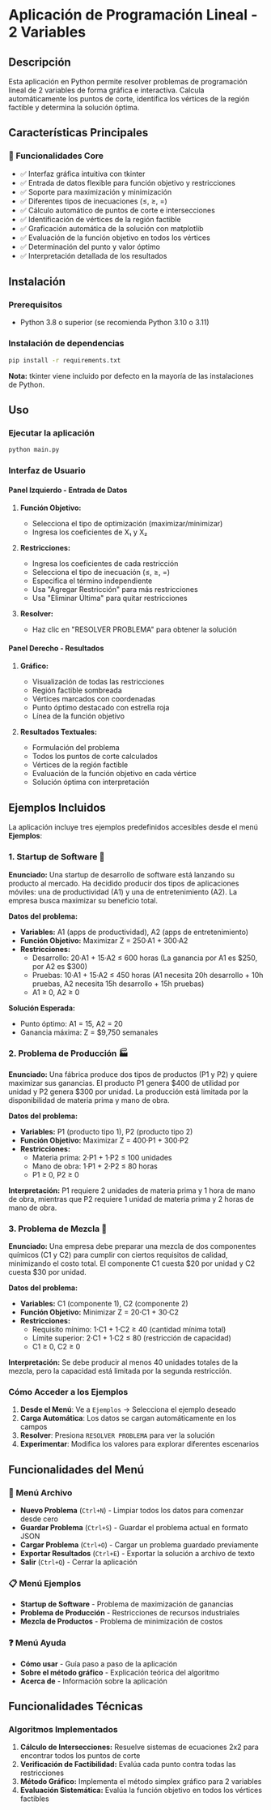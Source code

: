 # Aplicación de Programación Lineal - 2 Variables

## Descripción

Esta aplicación en Python permite resolver problemas de programación lineal de 2 variables de forma gráfica e interactiva. Calcula automáticamente los puntos de corte, identifica los vértices de la región factible y determina la solución óptima.

## Características Principales

### 🎯 Funcionalidades Core

- ✅ Interfaz gráfica intuitiva con tkinter
- ✅ Entrada de datos flexible para función objetivo y restricciones
- ✅ Soporte para maximización y minimización
- ✅ Diferentes tipos de inecuaciones (≤, ≥, =)
- ✅ Cálculo automático de puntos de corte e intersecciones
- ✅ Identificación de vértices de la región factible
- ✅ Graficación automática de la solución con matplotlib
- ✅ Evaluación de la función objetivo en todos los vértices
- ✅ Determinación del punto y valor óptimo
- ✅ Interpretación detallada de los resultados

## Instalación

### Prerequisitos

- Python 3.8 o superior (se recomienda Python 3.10 o 3.11)

### Instalación de dependencias

```bash
pip install -r requirements.txt
```

**Nota:** tkinter viene incluido por defecto en la mayoría de las instalaciones de Python.

## Uso

### Ejecutar la aplicación

```bash
python main.py
```

### Interfaz de Usuario

#### Panel Izquierdo - Entrada de Datos

1. **Función Objetivo:**

   - Selecciona el tipo de optimización (maximizar/minimizar)
   - Ingresa los coeficientes de X₁ y X₂

2. **Restricciones:**

   - Ingresa los coeficientes de cada restricción
   - Selecciona el tipo de inecuación (≤, ≥, =)
   - Especifica el término independiente
   - Usa "Agregar Restricción" para más restricciones
   - Usa "Eliminar Última" para quitar restricciones

3. **Resolver:**
   - Haz clic en "RESOLVER PROBLEMA" para obtener la solución

#### Panel Derecho - Resultados

1. **Gráfico:**

   - Visualización de todas las restricciones
   - Región factible sombreada
   - Vértices marcados con coordenadas
   - Punto óptimo destacado con estrella roja
   - Línea de la función objetivo

2. **Resultados Textuales:**
   - Formulación del problema
   - Todos los puntos de corte calculados
   - Vértices de la región factible
   - Evaluación de la función objetivo en cada vértice
   - Solución óptima con interpretación

## Ejemplos Incluidos

La aplicación incluye tres ejemplos predefinidos accesibles desde el menú **Ejemplos**:

### 1. Startup de Software 🚀

**Enunciado:** Una startup de desarrollo de software está lanzando su producto al mercado. Ha decidido producir dos tipos de aplicaciones móviles: una de productividad (A1) y una de entretenimiento (A2). La empresa busca maximizar su beneficio total.

**Datos del problema:**

- **Variables:** A1 (apps de productividad), A2 (apps de entretenimiento)
- **Función Objetivo:** Maximizar Z = 250·A1 + 300·A2
- **Restricciones:**
  - Desarrollo: 20·A1 + 15·A2 ≤ 600 horas (La ganancia por A1 es $250, por A2 es $300)
  - Pruebas: 10·A1 + 15·A2 ≤ 450 horas (A1 necesita 20h desarrollo + 10h pruebas, A2 necesita 15h desarrollo + 15h pruebas)
  - A1 ≥ 0, A2 ≥ 0

**Solución Esperada:**

- Punto óptimo: A1 = 15, A2 = 20
- Ganancia máxima: Z = $9,750 semanales

### 2. Problema de Producción 🏭

**Enunciado:** Una fábrica produce dos tipos de productos (P1 y P2) y quiere maximizar sus ganancias. El producto P1 genera $400 de utilidad por unidad y P2 genera $300 por unidad. La producción está limitada por la disponibilidad de materia prima y mano de obra.

**Datos del problema:**

- **Variables:** P1 (producto tipo 1), P2 (producto tipo 2)
- **Función Objetivo:** Maximizar Z = 400·P1 + 300·P2
- **Restricciones:**
  - Materia prima: 2·P1 + 1·P2 ≤ 100 unidades
  - Mano de obra: 1·P1 + 2·P2 ≤ 80 horas
  - P1 ≥ 0, P2 ≥ 0

**Interpretación:** P1 requiere 2 unidades de materia prima y 1 hora de mano de obra, mientras que P2 requiere 1 unidad de materia prima y 2 horas de mano de obra.

### 3. Problema de Mezcla 🧪

**Enunciado:** Una empresa debe preparar una mezcla de dos componentes químicos (C1 y C2) para cumplir con ciertos requisitos de calidad, minimizando el costo total. El componente C1 cuesta $20 por unidad y C2 cuesta $30 por unidad.

**Datos del problema:**

- **Variables:** C1 (componente 1), C2 (componente 2)
- **Función Objetivo:** Minimizar Z = 20·C1 + 30·C2
- **Restricciones:**
  - Requisito mínimo: 1·C1 + 1·C2 ≥ 40 (cantidad mínima total)
  - Límite superior: 2·C1 + 1·C2 ≤ 80 (restricción de capacidad)
  - C1 ≥ 0, C2 ≥ 0

**Interpretación:** Se debe producir al menos 40 unidades totales de la mezcla, pero la capacidad está limitada por la segunda restricción.

### Cómo Acceder a los Ejemplos

1. **Desde el Menú**: Ve a `Ejemplos` → Selecciona el ejemplo deseado
2. **Carga Automática**: Los datos se cargan automáticamente en los campos
3. **Resolver**: Presiona `RESOLVER PROBLEMA` para ver la solución
4. **Experimentar**: Modifica los valores para explorar diferentes escenarios

## Funcionalidades del Menú

### 📁 Menú Archivo

- **Nuevo Problema** (`Ctrl+N`) - Limpiar todos los datos para comenzar desde cero
- **Guardar Problema** (`Ctrl+S`) - Guardar el problema actual en formato JSON
- **Cargar Problema** (`Ctrl+O`) - Cargar un problema guardado previamente
- **Exportar Resultados** (`Ctrl+E`) - Exportar la solución a archivo de texto
- **Salir** (`Ctrl+Q`) - Cerrar la aplicación

### 📋 Menú Ejemplos

- **Startup de Software** - Problema de maximización de ganancias
- **Problema de Producción** - Restricciones de recursos industriales
- **Mezcla de Productos** - Problema de minimización de costos

### ❓ Menú Ayuda

- **Cómo usar** - Guía paso a paso de la aplicación
- **Sobre el método gráfico** - Explicación teórica del algoritmo
- **Acerca de** - Información sobre la aplicación

## Funcionalidades Técnicas

### Algoritmos Implementados

1. **Cálculo de Intersecciones:** Resuelve sistemas de ecuaciones 2x2 para encontrar todos los puntos de corte
2. **Verificación de Factibilidad:** Evalúa cada punto contra todas las restricciones
3. **Método Gráfico:** Implementa el método simplex gráfico para 2 variables
4. **Evaluación Sistemática:** Evalúa la función objetivo en todos los vértices factibles
